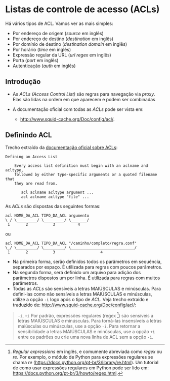 # Listas de controle de acesso (ACLs)

Há vários tipos de ACL. Vamos ver as mais simples:

- Por endereço de origem (_source_ em inglês)
- Por endereço de destino (_destination_ em inglês)
- Por domínio de destino (_destination domain_ em inglês)
- Por horário (_time_ em inglês)
- Expressão regular da URL (_url regex_ em inglês)
- Porta (_port_ em inglês)
- Autenticação (_auth_ em inglês)
  
## Introdução

- As _ACLs (Access Control List)_ são regras para navegação via _proxy_. Elas são lidas na ordem em que aparecem e podem ser combinadas
- A documentação oficial com todas as _ACLs_ pode ser vista em:

    -  <http://www.squid-cache.org/Doc/config/acl/>.

## Definindo ACL

Trecho extraído da [documentação oficial sobre ACLs](http://www.squid-cache.org/Doc/config/acl/):

```
Defining an Access List

	Every access list definition must begin with an aclname and acltype, 
	followed by either type-specific arguments or a quoted filename that
	they are read from.

	   acl aclname acltype argument ...
	   acl aclname acltype "file" ...
```

As _ACLs_ são dispostas das seguintes formas:

```squid
acl NOME_DA_ACL TIPO_DA_ACL argumento
\_/ \_________/ \_________/ \_______/
 1       2           3          4    
```

ou

```squid
acl NOME_DA_ACL TIPO_DA_ACL "/caminho/completo/regra.conf" 
\_/ \_________/ \_________/ \____________________________/
 1       2           3                    4                       
```

- Na primeira forma, serão definidos todos os parâmetros em sequência, separados por espaço. É utilizada para regras com poucos parâmetros.
- Na segunda forma, será definido um arquivo para adição dos parâmetros dispostos um por linha. É utilizada para regras com muitos parâmetros.
- Todas as _ACLs_ são sensíveis a letras MAIÚSCULAS e minúsculas. Para defini-las como não sensíveis a letras MAIÚSCULAS e minúsculas, utilize a opção `-i` logo após o tipo de _ACL_. Veja trecho extraído e traduzido de: <http://www.squid-cache.org/Doc/config/acl/>:
  
> `-i`, `+i`  Por padrão, expressões regulares (regex [^1]) são sensíveis a letras MAIÚSCULAS e minúsculas. Para torná-las insensíveis a letras maiúsculas ou minúsculas, use a opção `-i`. Para retornar a sensibilidade a letras MAIÚSCULAS e minúsculas, use a opção `+i` entre os padrões ou crie uma nova linha de ACL sem a opção `-i`.


[^1]: *Regular expressions* em inglês, e comumente abreviada como *regex* ou *re*. Por exemplo, o módulo de Python para expressões regulares se chama *re* (<https://docs.python.org/pt-br/3/library/re.html>). Um tutorial de como usar expressões regulares em Python pode ser lido em: <https://docs.python.org/pt-br/3/howto/regex.html>.
